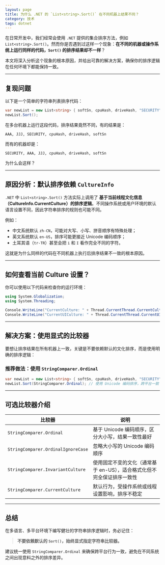 ```yaml
---
layout: page
title: 为什么 .NET 的 `List<string>.Sort()` 在不同机器上结果不同？
category: 技术
tags: dotnet
---
```



在日常开发中，我们经常会使用 `.NET` 提供的集合排序方法，例如 `List<string>.Sort()`。然而你是否遇到过这样一个现象：**在不同的机器或操作系统上运行同样的代码，`Sort()` 的排序结果却不一样**？

本文将深入分析这个现象的根本原因，并给出可靠的解决方案，确保你的排序逻辑在任何环境下都能保持一致。

---

## 复现问题

以下是一个简单的字符串列表排序代码：

```csharp
var newList = new List<string> { softSn, cpuHash, driveHash, "SECURITY", "AAA", "JJJ" };
newList.Sort();
```

在多台机器上运行这段代码，排序结果竟然不同，有的结果是：

```
AAA, JJJ, SECURITY, cpuHash, driveHash, softSn
```

而有的机器却是：

```
SECURITY, AAA, JJJ, cpuHash, driveHash, softSn
```

为什么会这样？

---

## 原因分析：默认排序依赖 `CultureInfo`

`.NET` 中 `List<string>.Sort()` 方法实际上调用了 **基于当前线程文化信息（CultureInfo.CurrentCulture）的排序逻辑**。不同操作系统或用户环境的默认语言设置不同，因此字符串排序的规则也可能不同。

例如：

- 中文系统默认 `zh-CN`，可能对大写、小写、拼音顺序有特殊处理；
- 英文系统默认 `en-US`，排序可能更接近 Unicode 编码顺序；
- 土耳其语（`tr-TR`）甚至会把 `i` 和 `I` 看作完全不同的字符。

这就是为什么同样的代码在不同机器上执行后排序结果不一致的根本原因。

---

## 如何查看当前 Culture 设置？

你可以使用以下代码来检查你的运行环境：

```csharp
using System.Globalization;
using System.Threading;

Console.WriteLine("CurrentCulture: " + Thread.CurrentThread.CurrentCulture.Name);
Console.WriteLine("CurrentUICulture: " + Thread.CurrentThread.CurrentUICulture.Name);
```

---

## 解决方案：使用显式的比较器

要想让排序结果在所有机器上一致，关键是不要依赖默认的文化排序，而是使用明确的排序逻辑：

### 推荐做法：使用 `StringComparer.Ordinal`

```csharp
var newList = new List<string> { softSn, cpuHash, driveHash, "SECURITY", "AAA", "JJJ" };
newList.Sort(StringComparer.Ordinal); // 使用 Unicode 编码排序，跨平台一致
```

---

## 可选比较器介绍

| 比较器                          | 说明 |
|------------------------------|------|
| `StringComparer.Ordinal`     | 基于 Unicode 编码顺序，区分大小写，结果一致性最好 |
| `StringComparer.OrdinalIgnoreCase` | 忽略大小写的 Unicode 编码顺序 |
| `StringComparer.InvariantCulture` | 使用固定不变的文化（通常基于 en-US），适合格式化但不完全保证排序一致性 |
| `StringComparer.CurrentCulture`   | 默认行为，受操作系统或线程设置影响，排序不稳定 |

---

## 总结

在多语言、多平台环境下编写健壮的字符串排序逻辑时，务必记住：

> **不要依赖默认的 `Sort()`，始终显式指定字符串比较器。**

建议统一使用 `StringComparer.Ordinal` 来确保跨平台行为一致，避免在不同系统之间出现意料之外的排序差异。